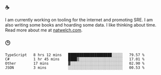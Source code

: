 ### ☕

I am currently working on tooling for the internet and promoting SRE. I am also writing some books and hoarding some data. I like thinking about time. Read more about me at [natwelch.com](https://natwelch.com).

### 🕒

<!--START_SECTION:waka-->
```text
TypeScript   8 hrs 12 mins   ████████████████████░░░░░   79.57 % 
C#           1 hr 45 mins    ████▒░░░░░░░░░░░░░░░░░░░░   17.01 % 
Other        17 mins         ▓░░░░░░░░░░░░░░░░░░░░░░░░   02.90 % 
JSON         3 mins          ░░░░░░░░░░░░░░░░░░░░░░░░░   00.53 % 
```
<!--END_SECTION:waka-->
